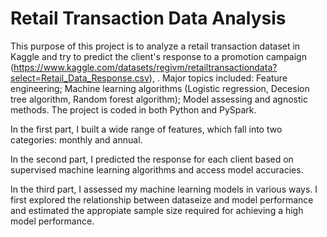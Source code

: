 # Retail Transaction Data Analysis

This purpose of this project is to analyze a retail transaction dataset in Kaggle and try to predict the client's response to a promotion campaign (https://www.kaggle.com/datasets/regivm/retailtransactiondata?select=Retail_Data_Response.csv), . Major topics included: Feature engineering; Machine learning algorithms (Logistic regression, Decesion tree algorithm, Random forest algorithm); Model assessing and agnostic methods. The project is coded in both Python and PySpark.

In the first part, I built a wide range of features, which fall into two categories: monthly and annual.

In the second part, I predicted the response for each client based on supervised machine learning algorithms and access model accuracies.

In the third part, I assessed my machine learning models in various ways. I first explored the relationship between dataseize and model performance and estimated the appropiate sample size required for achieving a high model performance.
